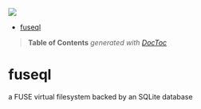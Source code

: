 ![](https://github.com/loveencounterflow/hollerith/raw/master/art/hollerith-logo-v2.png)


- [fuseql](#fuseql)

> **Table of Contents**  *generated with [DocToc](http://doctoc.herokuapp.com/)*


# fuseql
a FUSE virtual filesystem backed by an SQLite database
